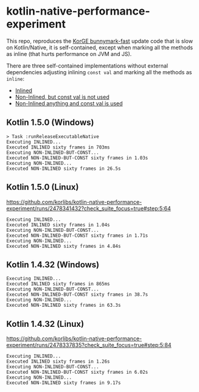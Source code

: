 # kotlin-native-performance-experiment

This repo, reproduces the [KorGE bunnymark-fast](https://github.com/korlibs/korge-next/blob/046c9b407f4b8e134d266bd7fcf0773a0a020c4f/samples/bunnymark-fast/src/commonMain/kotlin/main.kt) update code that is slow on Kotlin/Native, it is self-contained, except when marking all the methods as inline (that hurts performance on JVM and JS).

There are three self-contained implementations without external dependencies adjusting inlining `const val` and marking all the methods as `inline`:

* [Inlined](https://github.com/korlibs/kotlin-native-performance-experiment/blob/master/src/nativeMain/kotlin/inlined/code.kt)
* [Non-Inlined, but const val is not used](https://github.com/korlibs/kotlin-native-performance-experiment/blob/master/src/nativeMain/kotlin/noninlinedbutconst/code.kt)
* [Non-Inlined anything and const val is used](https://github.com/korlibs/kotlin-native-performance-experiment/blob/master/src/nativeMain/kotlin/noninlined/code.kt)

## Kotlin 1.5.0 (Windows)

```
> Task :runReleaseExecutableNative
Executing INLINED...
Executed INLINED sixty frames in 703ms
Executing NON-INLINED-BUT-CONST...
Executed NON-INLINED-BUT-CONST sixty frames in 1.03s
Executing NON-INLINED...
Executed NON-INLINED sixty frames in 26.5s
```

## Kotlin 1.5.0 (Linux)

<https://github.com/korlibs/kotlin-native-performance-experiment/runs/2478341432?check_suite_focus=true#step:5:64>

```
Executing INLINED...
Executed INLINED sixty frames in 1.04s
Executing NON-INLINED-BUT-CONST...
Executed NON-INLINED-BUT-CONST sixty frames in 1.71s
Executing NON-INLINED...
Executed NON-INLINED sixty frames in 4.84s
```

## Kotlin 1.4.32 (Windows)

```
Executing INLINED...
Executed INLINED sixty frames in 865ms
Executing NON-INLINED-BUT-CONST...
Executed NON-INLINED-BUT-CONST sixty frames in 38.7s
Executing NON-INLINED...
Executed NON-INLINED sixty frames in 63.3s
```

## Kotlin 1.4.32 (Linux)

<https://github.com/korlibs/kotlin-native-performance-experiment/runs/2478337835?check_suite_focus=true#step:5:84>

```
Executing INLINED...
Executed INLINED sixty frames in 1.26s
Executing NON-INLINED-BUT-CONST...
Executed NON-INLINED-BUT-CONST sixty frames in 6.02s
Executing NON-INLINED...
Executed NON-INLINED sixty frames in 9.17s
```
